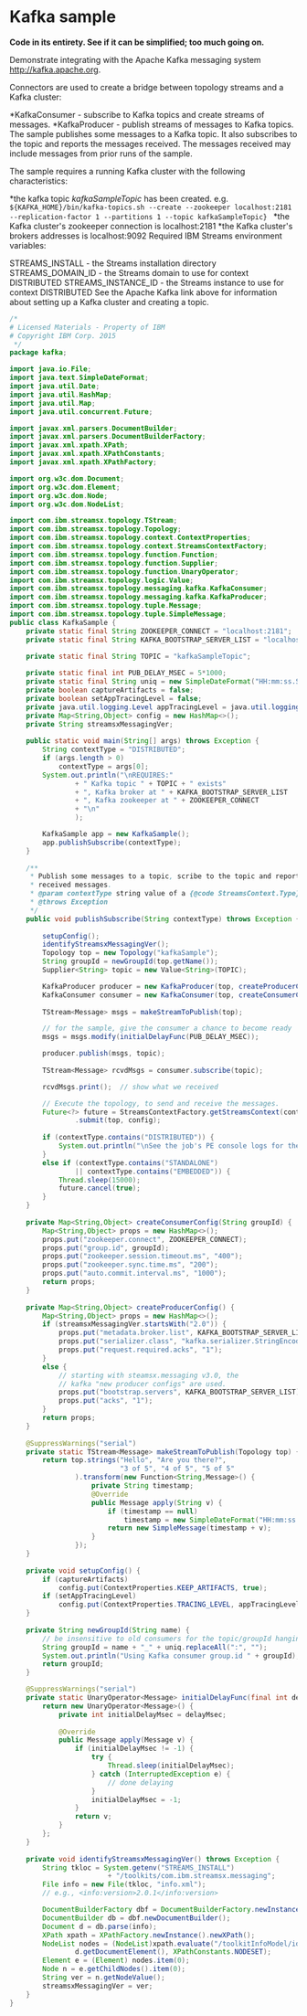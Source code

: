 # Kafka sample

**Code in its entirety. See if it can be simplified; too much going on.**

Demonstrate integrating with the Apache Kafka messaging system http://kafka.apache.org. 

Connectors are used to create a bridge between topology streams and a Kafka cluster: 

*KafkaConsumer - subscribe to Kafka topics and create streams of messages. 
*KafkaProducer - publish streams of messages to Kafka topics. 
The sample publishes some messages to a Kafka topic. It also subscribes to the topic and reports the messages received. The messages received may include messages from prior runs of the sample. 

The sample requires a running Kafka cluster with the following characteristics: 

*the kafka topic *kafkaSampleTopic* has been created. e.g.
```${KAFKA_HOME}/bin/kafka-topics.sh --create --zookeeper localhost:2181 --replication-factor 1 --partitions 1 --topic kafkaSampleTopic} ```
*the Kafka cluster's zookeeper connection is localhost:2181 
*the Kafka cluster's brokers addresses is localhost:9092 
Required IBM Streams environment variables: 

STREAMS_INSTALL - the Streams installation directory 
STREAMS_DOMAIN_ID - the Streams domain to use for context DISTRIBUTED 
STREAMS_INSTANCE_ID - the Streams instance to use for context DISTRIBUTED 
See the Apache Kafka link above for information about setting up a Kafka cluster and creating a topic. 

``` Java
/*
# Licensed Materials - Property of IBM
# Copyright IBM Corp. 2015  
 */
package kafka;

import java.io.File;
import java.text.SimpleDateFormat;
import java.util.Date;
import java.util.HashMap;
import java.util.Map;
import java.util.concurrent.Future;

import javax.xml.parsers.DocumentBuilder;
import javax.xml.parsers.DocumentBuilderFactory;
import javax.xml.xpath.XPath;
import javax.xml.xpath.XPathConstants;
import javax.xml.xpath.XPathFactory;

import org.w3c.dom.Document;
import org.w3c.dom.Element;
import org.w3c.dom.Node;
import org.w3c.dom.NodeList;

import com.ibm.streamsx.topology.TStream;
import com.ibm.streamsx.topology.Topology;
import com.ibm.streamsx.topology.context.ContextProperties;
import com.ibm.streamsx.topology.context.StreamsContextFactory;
import com.ibm.streamsx.topology.function.Function;
import com.ibm.streamsx.topology.function.Supplier;
import com.ibm.streamsx.topology.function.UnaryOperator;
import com.ibm.streamsx.topology.logic.Value;
import com.ibm.streamsx.topology.messaging.kafka.KafkaConsumer;
import com.ibm.streamsx.topology.messaging.kafka.KafkaProducer;
import com.ibm.streamsx.topology.tuple.Message;
import com.ibm.streamsx.topology.tuple.SimpleMessage;
public class KafkaSample {
    private static final String ZOOKEEPER_CONNECT = "localhost:2181";    
    private static final String KAFKA_BOOTSTRAP_SERVER_LIST = "localhost:9092";
    
    private static final String TOPIC = "kafkaSampleTopic";

    private static final int PUB_DELAY_MSEC = 5*1000;
    private static final String uniq = new SimpleDateFormat("HH:mm:ss.SSS").format(new Date());
    private boolean captureArtifacts = false;
    private boolean setAppTracingLevel = false;
    private java.util.logging.Level appTracingLevel = java.util.logging.Level.FINE;
    private Map<String,Object> config = new HashMap<>();
    private String streamsxMessagingVer;
    
    public static void main(String[] args) throws Exception {
        String contextType = "DISTRIBUTED";
        if (args.length > 0)
            contextType = args[0];
        System.out.println("\nREQUIRES:"
                + " Kafka topic " + TOPIC + " exists"
                + ", Kafka broker at " + KAFKA_BOOTSTRAP_SERVER_LIST
                + ", Kafka zookeeper at " + ZOOKEEPER_CONNECT
                + "\n"
                );

        KafkaSample app = new KafkaSample();
        app.publishSubscribe(contextType);
    }
    
    /**
     * Publish some messages to a topic, scribe to the topic and report
     * received messages.
     * @param contextType string value of a {@code StreamsContext.Type}
     * @throws Exception
     */
    public void publishSubscribe(String contextType) throws Exception {
        
        setupConfig();
        identifyStreamsxMessagingVer();
        Topology top = new Topology("kafkaSample");
        String groupId = newGroupId(top.getName());
        Supplier<String> topic = new Value<String>(TOPIC);

        KafkaProducer producer = new KafkaProducer(top, createProducerConfig());
        KafkaConsumer consumer = new KafkaConsumer(top, createConsumerConfig(groupId));
        
        TStream<Message> msgs = makeStreamToPublish(top);

        // for the sample, give the consumer a chance to become ready
        msgs = msgs.modify(initialDelayFunc(PUB_DELAY_MSEC));

        producer.publish(msgs, topic);
        
        TStream<Message> rcvdMsgs = consumer.subscribe(topic);

        rcvdMsgs.print();  // show what we received

        // Execute the topology, to send and receive the messages.
        Future<?> future = StreamsContextFactory.getStreamsContext(contextType)
                .submit(top, config);
        
        if (contextType.contains("DISTRIBUTED")) {
            System.out.println("\nSee the job's PE console logs for the topology output.\n");
        }
        else if (contextType.contains("STANDALONE")
                || contextType.contains("EMBEDDED")) {
            Thread.sleep(15000);
            future.cancel(true);
        }
    }
    
    private Map<String,Object> createConsumerConfig(String groupId) {
        Map<String,Object> props = new HashMap<>();
        props.put("zookeeper.connect", ZOOKEEPER_CONNECT);
        props.put("group.id", groupId);
        props.put("zookeeper.session.timeout.ms", "400");
        props.put("zookeeper.sync.time.ms", "200");
        props.put("auto.commit.interval.ms", "1000");
        return props;
    }
    
    private Map<String,Object> createProducerConfig() {
        Map<String,Object> props = new HashMap<>();
        if (streamsxMessagingVer.startsWith("2.0")) {
            props.put("metadata.broker.list", KAFKA_BOOTSTRAP_SERVER_LIST);
            props.put("serializer.class", "kafka.serializer.StringEncoder");
            props.put("request.required.acks", "1");
        }
        else {
            // starting with steamsx.messaging v3.0, the 
            // kafka "new producer configs" are used. 
            props.put("bootstrap.servers", KAFKA_BOOTSTRAP_SERVER_LIST);
            props.put("acks", "1");
        }
        return props;
    }
    
    @SuppressWarnings("serial")
    private static TStream<Message> makeStreamToPublish(Topology top) {
        return top.strings("Hello", "Are you there?",
                           "3 of 5", "4 of 5", "5 of 5"
                ).transform(new Function<String,Message>() {
                    private String timestamp;
                    @Override
                    public Message apply(String v) {
                        if (timestamp == null)
                            timestamp = new SimpleDateFormat("HH:mm:ss.SSS ").format(new Date());
                        return new SimpleMessage(timestamp + v);
                    }
                });
    }
    
    private void setupConfig() {
        if (captureArtifacts)
            config.put(ContextProperties.KEEP_ARTIFACTS, true);
        if (setAppTracingLevel)
            config.put(ContextProperties.TRACING_LEVEL, appTracingLevel);
    }
    
    private String newGroupId(String name) {
        // be insensitive to old consumers for the topic/groupId hanging around
        String groupId = name + "_" + uniq.replaceAll(":", "");
        System.out.println("Using Kafka consumer group.id " + groupId);
        return groupId;
    }

    @SuppressWarnings("serial")
    private static UnaryOperator<Message> initialDelayFunc(final int delayMsec) {
        return new UnaryOperator<Message>() {
            private int initialDelayMsec = delayMsec;
    
            @Override
            public Message apply(Message v) {
                if (initialDelayMsec != -1) {
                    try {
                        Thread.sleep(initialDelayMsec);
                    } catch (InterruptedException e) {
                        // done delaying
                    }
                    initialDelayMsec = -1;
                }
                return v;
            }
        };
    }
    
    private void identifyStreamsxMessagingVer() throws Exception {
        String tkloc = System.getenv("STREAMS_INSTALL")
                        + "/toolkits/com.ibm.streamsx.messaging";
        File info = new File(tkloc, "info.xml");
        // e.g., <info:version>2.0.1</info:version>

        DocumentBuilderFactory dbf = DocumentBuilderFactory.newInstance();
        DocumentBuilder db = dbf.newDocumentBuilder();
        Document d = db.parse(info);
        XPath xpath = XPathFactory.newInstance().newXPath();
        NodeList nodes = (NodeList)xpath.evaluate("/toolkitInfoModel/identity/version",
                d.getDocumentElement(), XPathConstants.NODESET);
        Element e = (Element) nodes.item(0);
        Node n = e.getChildNodes().item(0);
        String ver = n.getNodeValue();
        streamsxMessagingVer = ver;
    }
}
```
